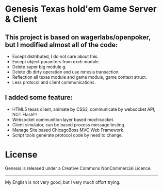 # Genesis Texas hold'em Game Server & Client
## This project is based on wagerlabs/openpoker, but I modified almost all of the code:

- Except distributed, I do not care about this.
- Except object paramters from exch module.
- Delete super big module g.
- Delete db dirty operation and use mnesia transaction.
- Reflection all texas module and game module, game context struct.
- Less protocol and client communications.

## I added some feature:

- HTML5 texas client, animate by CSS3, communicate by websocket API, NOT Flash!!!
- Websocket communition layer based mochisocket.
- Client simulator, can be based process message testing.
- Manage Site based ChicagoBoss MVC Web Framework.
- Script tools generate protocol code by need to change.

# License

Genesis is released under a Creative Commons NonCommercial Licence.

------------------------------------------

My English is not very good, but I very much offort trying.
